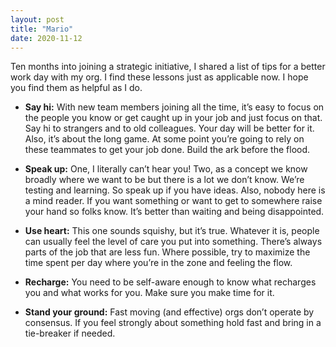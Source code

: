 ```yaml
---
layout: post
title: "Mario"
date: 2020-11-12
---
```


<p>Ten months into joining a strategic initiative, I shared a list of tips for a better work day with my org.  I find these lessons just as applicable now.  I hope you find them as helpful as I do.
</p>

<ul>
<p><li>
				<b>Say hi:</b>  With new team members joining all the time, it’s easy to focus on the people you know or get caught up in your job and just focus on that.   
				Say hi to strangers and to old colleagues.  Your day will be better for it.  Also, it’s about the long game.  At some point you’re going to rely on 
				these teammates to get your job done.  Build the ark before the flood.
			</li></p>
			<p><li>
				<b>Speak up:</b>  One, I literally can’t hear you!  Two, as a concept we know broadly where we want to be 
				but there is a lot we don’t know.  We’re testing and learning.  So speak up if you have ideas.  
				Also, nobody here is a mind reader.  If you want something or want to get to somewhere raise your hand so folks know.  
				It’s better than waiting and being disappointed.  
			</li></p>
			<p><li>
				<b>Use heart:</b>   This one sounds squishy, but it’s true.  
				Whatever it is, people can usually feel the level of care you put into something. 
				There’s always parts of the job that are less fun.  Where possible, try to maximize the 
				time spent per day where you’re in the zone and feeling the flow. 
			</li></p>
			<p><li>
				<b>Recharge:</b> You need to be self-aware enough to know what recharges you and what works for you.  
				Make sure you make time for it.  
			</li></p>
			<p><li>
				<b>Stand your ground:</b> Fast moving (and effective) orgs don’t operate by consensus.  
				If you feel strongly about something hold fast and bring in a tie-breaker if needed. 
			</li></p>
</ul>
		